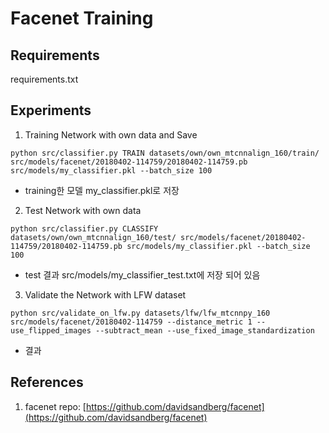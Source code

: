 # Facenet Training

## Requirements
requirements.txt

## Experiments
1. Training Network with own data and Save
```
python src/classifier.py TRAIN datasets/own/own_mtcnnalign_160/train/ src/models/facenet/20180402-114759/20180402-114759.pb src/models/my_classifier.pkl --batch_size 100 
```
+ training한 모델 my_classifier.pkl로 저장 
2. Test Network with own data
```
python src/classifier.py CLASSIFY datasets/own/own_mtcnnalign_160/test/ src/models/facenet/20180402-114759/20180402-114759.pb src/models/my_classifier.pkl --batch_size 100 
```
+ test 결과 src/models/my_classifier_test.txt에 저장 되어 있음
3. Validate the Network with LFW dataset
```
python src/validate_on_lfw.py datasets/lfw/lfw_mtcnnpy_160 src/models/facenet/20180402-114759 --distance_metric 1 --use_flipped_images --subtract_mean --use_fixed_image_standardization
```
+ 결과 


## References

1. facenet repo: [https://github.com/davidsandberg/facenet](https://github.com/davidsandberg/facenet)


